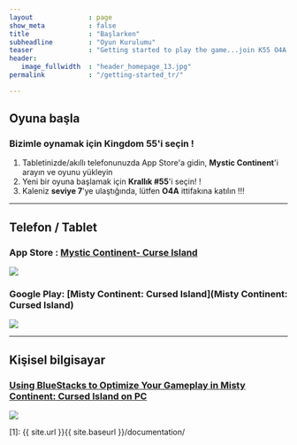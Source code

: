 ```yaml
---
layout              : page
show_meta           : false
title               : "Başlarken"
subheadline         : "Oyun Kurulumu"
teaser              : "Getting started to play the game...join K55 O4A alliance!"
header:
   image_fullwidth  : "header_homepage_13.jpg"
permalink           : "/getting-started_tr/"

---
```

## Oyuna başla 
### Bizimle oynamak için Kingdom 55'i seçin !
1. Tabletinizde/akıllı telefonunuzda App Store'a gidin, **Mystic Continent**'i arayın ve oyunu yükleyin 
2. Yeni bir oyuna başlamak için **Krallık #55**'i seçin! !
3. Kaleniz **seviye 7**'ye ulaştığında, lütfen **O4A** ittifakına katılın !!!
 
---
## Telefon / Tablet
### App Store : [Mystic Continent- Curse Island](https://apps.apple.com/us/app/misty-continent/id1633960431)
![](https://is4-ssl.mzstatic.com/image/thumb/Purple123/v4/60/40/99/60409913-cdd9-e6dc-77f5-17496b591d8b/AppIcon-0-0-1x_U007emarketing-0-0-0-7-0-0-sRGB-0-0-0-GLES2_U002c0-512MB-85-220-0-0.png/230x0w.webp)

### Google Play: [Misty Continent: Cursed Island](Misty Continent: Cursed Island)
![](https://play-lh.googleusercontent.com/r1z5HFO4W355Xi8f-gOabzXtTfX0ImzLgLoNOjiP9ZPWWzuL-vK-aoGtkSJQyyggeqsb=w240-h480-rw)

---
## Kişisel bilgisayar
### [Using BlueStacks to Optimize Your Gameplay in Misty Continent: Cursed Island on PC](https://www.bluestacks.com/blog/game-guides/misty-continent/mcci-features-guide-en.html)
![](https://cdn-www.bluestacks.com/bs-images/Misty-Continent-Cursed-Island_BlueStacks-Usage_EN_1.png)

 [1]: {{ site.url }}{{ site.baseurl }}/documentation/

